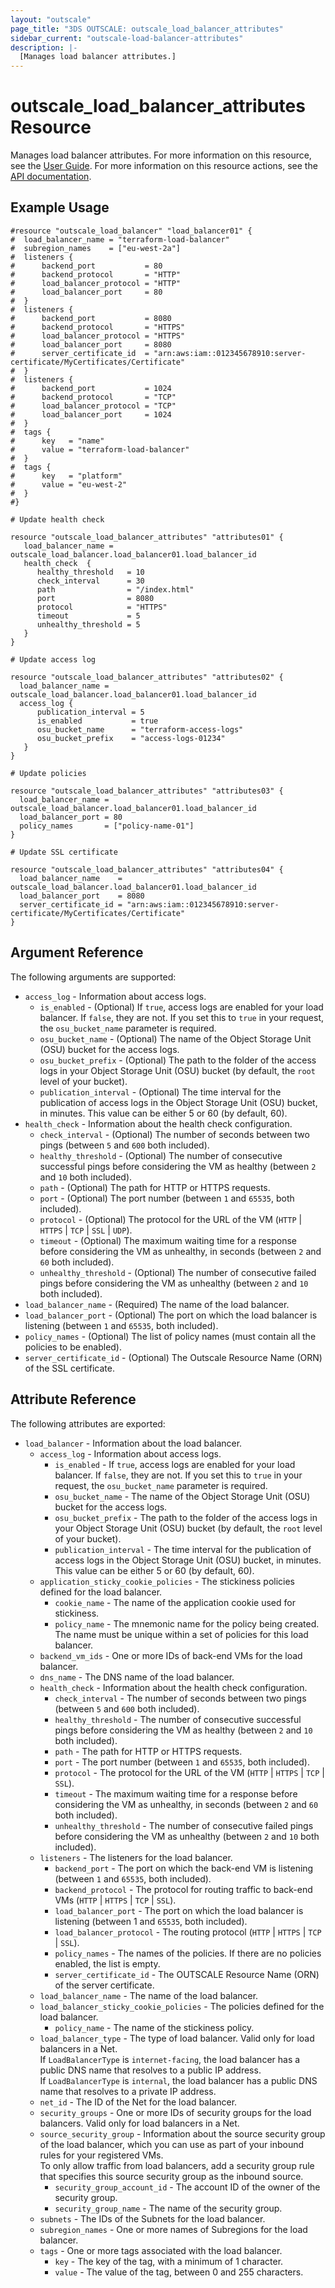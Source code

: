 ```yaml
---
layout: "outscale"
page_title: "3DS OUTSCALE: outscale_load_balancer_attributes"
sidebar_current: "outscale-load-balancer-attributes"
description: |-
  [Manages load balancer attributes.]
---
```


# outscale_load_balancer_attributes Resource

Manages load balancer attributes.
For more information on this resource, see the [User Guide](https://wiki.outscale.net/display/EN/About+Load+Balancers).
For more information on this resource actions, see the [API documentation](https://docs.outscale.com/api#updateloadbalancer).

## Example Usage

```hcl
#resource "outscale_load_balancer" "load_balancer01" {
#  load_balancer_name = "terraform-load-balancer"
#  subregion_names    = ["eu-west-2a"]
#  listeners {
#      backend_port           = 80
#      backend_protocol       = "HTTP"
#      load_balancer_protocol = "HTTP"
#      load_balancer_port     = 80
#  }
#  listeners {
#      backend_port           = 8080
#      backend_protocol       = "HTTPS"
#      load_balancer_protocol = "HTTPS"
#      load_balancer_port     = 8080
#      server_certificate_id  = "arn:aws:iam::012345678910:server-certificate/MyCertificates/Certificate"
#  }
#  listeners {
#      backend_port           = 1024
#      backend_protocol       = "TCP"
#      load_balancer_protocol = "TCP"
#      load_balancer_port     = 1024
#  }
#  tags {
#      key   = "name"
#      value = "terraform-load-balancer"
#  }
#  tags {
#      key   = "platform"
#      value = "eu-west-2"
#  }
#}

# Update health check

resource "outscale_load_balancer_attributes" "attributes01" {
   load_balancer_name = outscale_load_balancer.load_balancer01.load_balancer_id
   health_check  {
      healthy_threshold   = 10
      check_interval      = 30
      path                = "/index.html"
      port                = 8080
      protocol            = "HTTPS"
      timeout             = 5
      unhealthy_threshold = 5
   }
}

# Update access log

resource "outscale_load_balancer_attributes" "attributes02" {
  load_balancer_name = outscale_load_balancer.load_balancer01.load_balancer_id
  access_log {
      publication_interval = 5
      is_enabled           = true
      osu_bucket_name      = "terraform-access-logs"
      osu_bucket_prefix    = "access-logs-01234"
   }
}

# Update policies

resource "outscale_load_balancer_attributes" "attributes03" {
  load_balancer_name = outscale_load_balancer.load_balancer01.load_balancer_id
  load_balancer_port = 80
  policy_names       = ["policy-name-01"]
}

# Update SSL certificate

resource "outscale_load_balancer_attributes" "attributes04" {
  load_balancer_name    = outscale_load_balancer.load_balancer01.load_balancer_id
  load_balancer_port    = 8080
  server_certificate_id = "arn:aws:iam::012345678910:server-certificate/MyCertificates/Certificate"
}

```

## Argument Reference

The following arguments are supported:

* `access_log` - Information about access logs.
  * `is_enabled` - (Optional) If `true`, access logs are enabled for your load balancer. If `false`, they are not. If you set this to `true` in your request, the `osu_bucket_name` parameter is required.
  * `osu_bucket_name` - (Optional) The name of the Object Storage Unit (OSU) bucket for the access logs.
  * `osu_bucket_prefix` - (Optional) The path to the folder of the access logs in your Object Storage Unit (OSU) bucket (by default, the `root` level of your bucket).
  * `publication_interval` - (Optional) The time interval for the publication of access logs in the Object Storage Unit (OSU) bucket, in minutes. This value can be either 5 or 60 (by default, 60).
* `health_check` - Information about the health check configuration.
  * `check_interval` - (Optional) The number of seconds between two pings (between `5` and `600` both included).
  * `healthy_threshold` - (Optional) The number of consecutive successful pings before considering the VM as healthy (between `2` and `10` both included).
  * `path` - (Optional) The path for HTTP or HTTPS requests.
  * `port` - (Optional) The port number (between `1` and `65535`, both included).
  * `protocol` - (Optional) The protocol for the URL of the VM (`HTTP` \| `HTTPS` \| `TCP` \| `SSL` \| `UDP`).
  * `timeout` - (Optional) The maximum waiting time for a response before considering the VM as unhealthy, in seconds (between `2` and `60` both included).
  * `unhealthy_threshold` - (Optional) The number of consecutive failed pings before considering the VM as unhealthy (between `2` and `10` both included).
* `load_balancer_name` - (Required) The name of the load balancer.
* `load_balancer_port` - (Optional) The port on which the load balancer is listening (between `1` and `65535`, both included).
* `policy_names` - (Optional) The list of policy names (must contain all the policies to be enabled).
* `server_certificate_id` - (Optional) The Outscale Resource Name (ORN) of the SSL certificate.

## Attribute Reference

The following attributes are exported:

* `load_balancer` - Information about the load balancer.
  * `access_log` - Information about access logs.
      * `is_enabled` - If `true`, access logs are enabled for your load balancer. If `false`, they are not. If you set this to `true` in your request, the `osu_bucket_name` parameter is required.
      * `osu_bucket_name` - The name of the Object Storage Unit (OSU) bucket for the access logs.
      * `osu_bucket_prefix` - The path to the folder of the access logs in your Object Storage Unit (OSU) bucket (by default, the `root` level of your bucket).
      * `publication_interval` - The time interval for the publication of access logs in the Object Storage Unit (OSU) bucket, in minutes. This value can be either 5 or 60 (by default, 60).
  * `application_sticky_cookie_policies` - The stickiness policies defined for the load balancer.
      * `cookie_name` - The name of the application cookie used for stickiness.
      * `policy_name` - The mnemonic name for the policy being created. The name must be unique within a set of policies for this load balancer.
  * `backend_vm_ids` - One or more IDs of back-end VMs for the load balancer.
  * `dns_name` - The DNS name of the load balancer.
  * `health_check` - Information about the health check configuration.
      * `check_interval` - The number of seconds between two pings (between `5` and `600` both included).
      * `healthy_threshold` - The number of consecutive successful pings before considering the VM as healthy (between `2` and `10` both included).
      * `path` - The path for HTTP or HTTPS requests.
      * `port` - The port number (between `1` and `65535`, both included).
      * `protocol` - The protocol for the URL of the VM (`HTTP` \| `HTTPS` \| `TCP` \| `SSL`).
      * `timeout` - The maximum waiting time for a response before considering the VM as unhealthy, in seconds (between `2` and `60` both included).
      * `unhealthy_threshold` - The number of consecutive failed pings before considering the VM as unhealthy (between `2` and `10` both included).
  * `listeners` - The listeners for the load balancer.
      * `backend_port` - The port on which the back-end VM is listening (between `1` and `65535`, both included).
      * `backend_protocol` - The protocol for routing traffic to back-end VMs (`HTTP` \| `HTTPS` \| `TCP` \| `SSL`).
      * `load_balancer_port` - The port on which the load balancer is listening (between 1 and `65535`, both included).
      * `load_balancer_protocol` - The routing protocol (`HTTP` \| `HTTPS` \| `TCP` \| `SSL`).
      * `policy_names` - The names of the policies. If there are no policies enabled, the list is empty.
      * `server_certificate_id` - The OUTSCALE Resource Name (ORN) of the server certificate.
  * `load_balancer_name` - The name of the load balancer.
  * `load_balancer_sticky_cookie_policies` - The policies defined for the load balancer.
      * `policy_name` - The name of the stickiness policy.
  * `load_balancer_type` - The type of load balancer. Valid only for load balancers in a Net.<br />
If `LoadBalancerType` is `internet-facing`, the load balancer has a public DNS name that resolves to a public IP address.<br />
If `LoadBalancerType` is `internal`, the load balancer has a public DNS name that resolves to a private IP address.
  * `net_id` - The ID of the Net for the load balancer.
  * `security_groups` - One or more IDs of security groups for the load balancers. Valid only for load balancers in a Net.
  * `source_security_group` - Information about the source security group of the load balancer, which you can use as part of your inbound rules for your registered VMs.<br />
To only allow traffic from load balancers, add a security group rule that specifies this source security group as the inbound source.
      * `security_group_account_id` - The account ID of the owner of the security group.
      * `security_group_name` - The name of the security group.
  * `subnets` - The IDs of the Subnets for the load balancer.
  * `subregion_names` - One or more names of Subregions for the load balancer.
  * `tags` - One or more tags associated with the load balancer.
      * `key` - The key of the tag, with a minimum of 1 character.
      * `value` - The value of the tag, between 0 and 255 characters.


